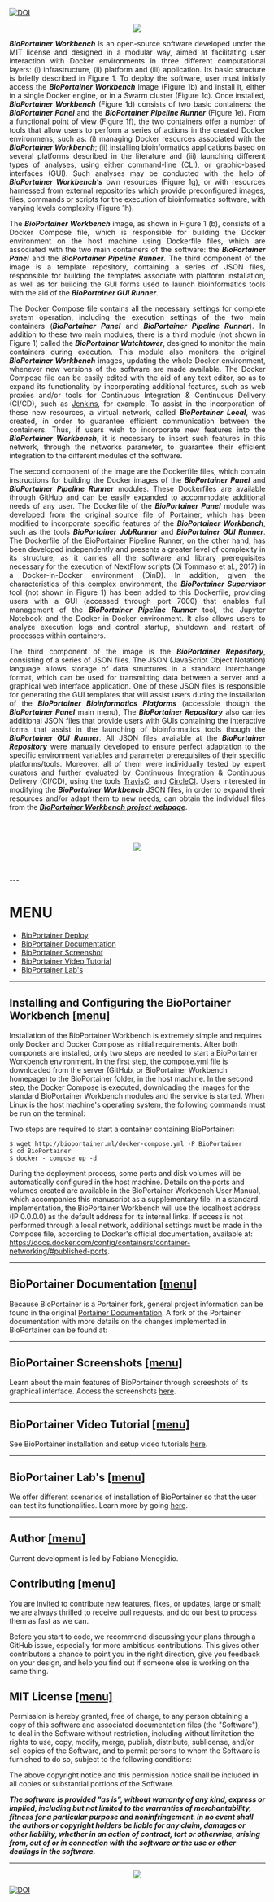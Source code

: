 [![DOI](https://zenodo.org/badge/151837159.svg)](https://zenodo.org/badge/latestdoi/151837159)

<p align="center"><img src="https://raw.githubusercontent.com/LaBiOS/BioPortainer/master/builder/bioportainer/public/images/logo_alt.png"></p>

<div align="justify">
  
***BioPortainer Workbench*** is an open-source software developed under the MIT license and designed in a modular way, aimed at facilitating user interaction with Docker environments in three different computational layers: (i) infrastructure, (ii) platform and (iii) application. Its basic structure is briefly described in Figure 1. To deploy the software, user must initially access the ***BioPortainer Workbench*** image (Figure 1b) and install it, either in a single Docker engine, or in a Swarm cluster (Figure 1c). Once installed, ***BioPortainer Workbench*** (Figure 1d) consists of two basic containers: the ***BioPortainer Panel*** and the ***BioPortainer Pipeline Runner*** (Figure 1e). From a functional point of view (Figure 1f), the two containers offer a number of tools that allow users to perform a series of actions in the created Docker environmens, such as: (i) managing Docker resources associated with the ***BioPortainer Workbench***; (ii) installing bioinformatics applications based on several platforms described in the literature and (iii) launching different types of analyses, using either command-line (CLI), or graphic-based interfaces (GUI). Such analyses may be conducted with the help of ***BioPortainer Workbench's*** own resources (Figure 1g), or with resources harnessed from external repositories which provide preconfigured images, files, commands or scripts for the execution of bioinformatics software, with varying levels complexity (Figure 1h).


The ***BioPortainer Workbench*** image, as shown in Figure 1 (b), consists of a Docker Compose file, which is responsible for building the Docker environment on the host machine using Dockerfile files, which are associated with the two main containers of the software: the ***BioPortainer Panel*** and the ***BioPortainer Pipeline Runner***. The third component of the image is a template repository, containing a series of JSON files, responsible for building the templates associate with platform installation, as well as for building the GUI forms used to launch bioinformatics tools with the aid of the ***BioPortainer GUI Runner***. 

The Docker Compose file contains all the necessary settings for complete system operation, including the execution settings of the two main containers (***BioPortainer Panel*** and ***BioPortainer Pipeline Runner***). In addition to these two main modules, there is a third module (not shown in Figure 1) called the ***BioPortainer Watchtower***, designed to monitor the main containers during execution. This module also monitors the original ***BioPortainer Workbench*** images, updating the whole Docker environment, whenever new versions of the software are made available. The Docker Compose file can be easily edited with the aid of any text editor, so as to expand its functionality by incorporating additional features, such as web proxies and/or tools for Continuous Integration & Continuous Delivery (CI/CD), such as [Jenkins](https://jenkins.io/), for example. To assist in the incorporation of these new resources, a virtual network, called ***BioPortainer Local***, was created, in order to guarantee efficient communication between the containers. Thus, if users wish to incorporate new features into the ***BioPortainer Workbench***, it is necessary to insert such features in this network, through the networks parameter, to guarantee their efficient integration to the different modules of the software.

The second component of the image are the Dockerfile files, which contain instructions for building the Docker images of the ***BioPortainer Panel*** and ***BioPortainer Pipeline Runner*** modules. These Dockerfiles are available through GitHub and can be easily expanded to accommodate additional needs of any user. The Dockerfile of the ***BioPortainer Panel*** module was developed from the original source file of [Portainer](https://portainer.io/), which has been modified to incorporate specific features of the ***BioPortainer Workbench***, such as the tools ***BioPortainer JobRunner*** and ***BioPortainer GUI Runner***. The Dockerfile of the BioPortainer Pipeline Runner, on the other hand, has been developed independently and presents a greater level of complexity in its structure, as it carries all the software and library prerequisites necessary for the execution of NextFlow scripts (Di Tommaso et al., 2017) in a Docker-in-Docker environment (DinD). In addition, given the characteristics of this complex environment, the ***BioPortainer Supervisor*** tool (not shown in Figure 1) has been added to this Dockerfile, providing users with a GUI (accessed through port 7000) that enables full management of the ***BioPortainer Pipeline Runner*** tool, the Jupyter Notebook and the Docker-in-Docker environment. It also allows users to analyze execution logs and control startup, shutdown and restart of processes within containers.

The third component of the image is the ***BioPortainer Repository***, consisting of a series of JSON files. The JSON (JavaScript Object Notation) language allows storage of data structures in a standard interchange format, which can be used for transmitting data between a server and a graphical web interface application. One of these JSON files is responsible for generating the GUI templates that will assist users during the installation of the ***BioPortainer Bioinformatics Platforms*** (accessible though the ***BioPortainer Panel*** main menu), The ***BioPortainer Repository*** also carries additional JSON files that provide users with GUIs containing the interactive forms that assist in the launching of bioinformatics tools though the ***BioPortainer GUI Runner***. All JSON files available at the ***BioPortainer Repository*** were manually developed to ensure perfect adaptation to the specific environment variables and parameter prerequisites of their specific platforms/tools. Moreover, all of them were individually tested by expert curators and further evaluated by Continuous Integration & Continuous Delivery (CI/CD), using the tools [TravisCI](https://travis-ci.org/) and [CircleCI](https://circleci.com/). Users interested in modifying the ***BioPortainer Workbench*** JSON files, in order to expand their resources and/or adapt them to new needs, can obtain the individual files from the [***BioPortainer Workbench project webpage***](https://bioportainer.github.io/BioPortainer/).</div>





</br>
</br>

<p align="center"><img src="https://raw.githubusercontent.com/BioPortainer/BioPortainer/master/images/BioPortainerWorkbench.png"></p>

</br>
</br>
---

# MENU <a name="menu" />

- [BioPortainer Deploy](#Deploy-BioPortainer)
- [BioPortainer Documentation](#Documentation-BioPortainer)
- [BioPortainer Screenshot](#Screenshot-BioPortainer)
- [BioPortainer Video Tutorial](#Video-BioPortainer)
- [BioPortainer Lab's](#Test-BioPortainer)

---

## Installing and Configuring the BioPortainer Workbench <a name="Deploy-BioPortainer" /> [[menu]](#menu)

Installation of the BioPortainer Workbench is extremely simple and requires only Docker and Docker Compose as initial requirements. After both componets are installed, only two steps are needed to start a BioPortainer Workbench environment. In the first step, the compose.yml file is downloaded from the server (GitHub, or BioPortainer Workbench homepage) to the BioPortainer folder, in the host machine. In the second step, the Docker Compose is executed, downloading the images for the standard BioPortainer Workbench modules and the service is started. When Linux is the host machine's operating system, the following commands must be run on the terminal:

Two steps are required to start a container containing BioPortainer:

```
$ wget http://bioportainer.ml/docker-compose.yml -P BioPortainer
$ cd BioPortainer
$ docker - compose up -d
```

During the deployment process, some ports and disk volumes will be automatically configured in the host machine. Details on the ports and volumes created are available in the BioPortainer Workbench User Manual, which accompanies this manuscript as a supplementary file. In a standard implementation, the BioPortainer Workbench will use the localhost address (IP 0.0.0.0) as the default address for its internal links. If access is not performed through a local network, additional settings must be made in the Compose file, according to Docker's official documentation, available at: https://docs.docker.com/config/containers/container-networking/#published-ports. 

---

## BioPortainer Documentation <a name="Documentation-BioPortainer" /> [[menu]](#menu)

Because BioPortainer is a Portainer fork, general project information can be found in the original [Portainer Documentation](https://portainer.readthedocs.io/en/stable/). A fork of the Portainer documentation with more details on the changes implemented in BioPortainer can be found at:


---

## BioPortainer Screenshots <a name="Screenshot-BioPortainer" /> [[menu]](#menu)


Learn about the main features of BioPortainer through screeshots of its graphical interface. Access the screenshots [here](https://github.com/LaBiOS/BioPortainer/blob/master/SCREENSHOT.md).

---

## BioPortainer Video Tutorial <a name="Video-BioPortainer" /> [[menu]](#menu)

See BioPortainer installation and setup video tutorials [here](https://github.com/LaBiOS/BioPortainer/blob/master/VIDEOS.md).


---

## BioPortainer Lab's <a name="Test-BioPortainer" /> [[menu]](#menu)

We offer different scenarios of installation of BioPortainer so that the user can test its functionalities. Learn more by going [here](https://github.com/LaBiOS/BioPortainer/blob/master/LABs.md).


---

## Author <a name="Author" /> [[menu]](#menu)

Current development is led by Fabiano Menegidio.

## Contributing <a name="Contributing" /> [[menu]](#menu)

You are invited to contribute new features, fixes, or updates, large or small; we are always thrilled to receive pull requests, and do our best to process them as fast as we can.

Before you start to code, we recommend discussing your plans through a GitHub issue, especially for more ambitious contributions. This gives other contributors a chance to point you in the right direction, give you feedback on your design, and help you find out if someone else is working on the same thing.

## MIT License <a name="MIT" /> [[menu]](#menu)

Permission is hereby granted, free of charge, to any person obtaining a copy of this software and associated documentation files (the "Software"), to deal in the Software without restriction, including without limitation the rights to use, copy, modify, merge, publish, distribute, sublicense, and/or sell copies of the Software, and to permit persons to whom the Software is furnished to do so, subject to the following conditions:

The above copyright notice and this permission notice shall be included in all copies or substantial portions of the Software.

***The software is provided "as is", without warranty of any kind, express or implied, including but not limited to the warranties of merchantability, fitness for a particular purpose and noninfringement. in no event shall the authors or copyright holders be liable for any claim, damages or other liability, whether in an action of contract, tort or otherwise, arising from, out of or in connection with the software or the use or other dealings in the software.***

---

<p align="center"><img src="https://raw.githubusercontent.com/LaBiOS/BioPortainer/master/builder/bioportainer/public/images/logo_alt.png"></p>

[![DOI](https://zenodo.org/badge/105034013.svg)](https://zenodo.org/badge/latestdoi/105034013)
